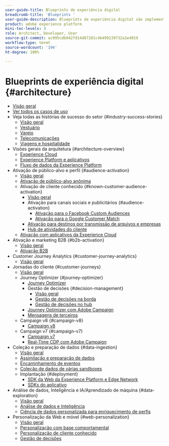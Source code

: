 ```yaml
---
user-guide-title: Blueprints de experiência digital
breadcrumb-title: 'Blueprints '
user-guide-description: Blueprints de experiência digital são implementações replicáveis para resolver problemas empresariais consagrados e contêm diagramas de arquitetura, considerações técnicas e links para documentações relevantes.
product: adobe experience platform
mini-toc-levels: 3
role: Architect, Developer, User
source-git-commit: ac995cdb942fd14d87281c4b499239732a1e4019
workflow-type: tm+mt
source-wordcount: '194'
ht-degree: 100%

---
```



# Blueprints de experiência digital {#architecture}

+ [Visão geral](/help/blueprints/overview.md)
+ [Ver todos os casos de uso](/help/blueprints/use-cases.md)
+ Veja todas as histórias de sucesso do setor {#industry-success-stories}
   + [Visão geral](/help/blueprints/industry-success-stories/overview.md)
   + [Vestuário](/help/blueprints/industry-success-stories/apparel.md)
   + [Varejo](/help/blueprints/industry-success-stories/retail.md)
   + [Telecomunicações](/help/blueprints/industry-success-stories/telecommunications.md)
   + [Viagens e hospitalidade](/help/blueprints/industry-success-stories/travel-hospitality.md)
+ Visões gerais da arquitetura {#architecture-overview}
   + [Experience Cloud](/help/blueprints/experience-platform/experience-cloud.md)
   + [Experience Platform e aplicativos](/help/blueprints/experience-platform/platform-applications.md)
   + [Fluxo de dados da Experience Platform](/help/blueprints/experience-platform/platform-data-flow.md)
+ Ativação de público-alvo e perfil {#audience-activation}
   + [Visão geral](/help/blueprints/audience-activation/overview.md)
   + [Ativação de público-alvo anônima](/help/blueprints/audience-activation/anonymous.md)
   + Ativação de cliente conhecido {#known-customer-audience-activation}
      + [Visão geral](/help/blueprints/audience-activation/known.md)
      + Ativação para canais sociais e publicitários {#audience-activation}
         + [Ativação para o Facebook Custom Audiences](/help/blueprints/audience-activation/destinations/facebook.md)
         + [Ativação para o Google Customer Match](/help/blueprints/audience-activation/destinations/gcm.md)
      + [Ativação para destinos por transmissão de arquivos e empresas](/help/blueprints/audience-activation/enterprise-destinations.md)
      + [Hub de atividades do cliente](/help/blueprints/audience-activation/customer-activity.md)
   + [Ativação com aplicativos da Experience Cloud](/help/blueprints/audience-activation/platform-and-applications.md)
+ Ativação e marketing B2B {#b2b-activation}
   + [Visão geral](/help/blueprints/b2b/overview.md)
   + [Ativação B2B](/help/blueprints/b2b/b2bactivation.md)
+ Customer Journey Analytics {#customer-journey-analytics}
   + [Visão geral](/help/blueprints/customer-journey-analytics/overview.md)
+ Jornadas do cliente {#customer-journeys}
   + [Visão geral](/help/blueprints/customer-journeys/overview.md)
   + Journey Optimizer {#journey-optimizer}
      + [Journey Optimizer](/help/blueprints/customer-journeys/journey-optimizer.md)
      + Gestão de decisões {#decision-management}
         + [Visão geral](/help/blueprints/customer-journeys/decision_management/decision-management-overview.md)
         + [Gestão de decisões na borda](/help/blueprints/customer-journeys/decision_management/decision-management-edge.md)
         + [Gestão de decisões no hub](/help/blueprints/customer-journeys/decision_management/decision-management-hub.md)
      + [Journey Optimizer com Adobe Campaign](/help/blueprints/customer-journeys/ajo-and-campaign.md)
      + [Mensagens de terceiros](/help/blueprints/customer-journeys/3rd-party-messaging.md)
   + Campaign v8 {#campaign-v8}
      + [Campaign v8](/help/blueprints/customer-journeys/campaign-v8.md)
   + Campaign v7 {#campaign-v7}
      + [Campaign v7](/help/blueprints/customer-journeys/campaign-v7.md)
      + [Real-Time CDP com Adobe Campaign](/help/blueprints/customer-journeys/rtcdp-and-campaign.md)
+ Coleção e preparação de dados {#data-ingestion}
   + [Visão geral](/help/blueprints/data-ingestion/overview.md)
   + [Assimilação e preparação de dados](/help/blueprints/data-ingestion/ingestion.md)
   + [Encaminhamento de eventos](/help/blueprints/data-ingestion/server-side-collection.md)
   + [Coleção de dados de várias sandboxes](/help/blueprints/data-ingestion/multi-sandbox-data-collection.md)
   + Implantação {#deployment}
      + [SDK da Web da Experience Platform e Edge Network](/help/blueprints/data-ingestion/websdk.md)
      + [SDKs do aplicativo](/help/blueprints/data-ingestion/appsdk.md)
+ Análise de dados, Inteligência e IA/Aprendizado de máquina {#data-exploration}
   + [Visão geral](/help/blueprints/data-insights/overview.md)
   + [Análise de dados e Inteligência](/help/blueprints/data-insights/analysis.md)
   + [Ciência de dados personalizada para enriquecimento de perfis](/help/blueprints/data-insights/data-science.md)
+ Personalização da Web e móvel {#web-personalization}
   + [Visão geral](/help/blueprints/web-personalization/overview.md)
   + [Personalização com base comportamental](/help/blueprints/web-personalization/behavioral.md)
   + [Personalização de cliente conhecido](/help/blueprints/web-personalization/known-personalization.md)
   + [Gestão de decisões](/help/blueprints/web-personalization/decision-management-edge.md)